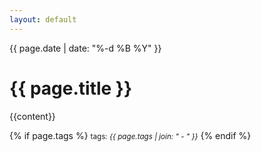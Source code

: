 ```yaml
---
layout: default
---
```


{{ page.date | date: "%-d %B %Y" }}

# {{ page.title }}

{{content}}

{% if page.tags %}
  <small>tags: <em>{{ page.tags | join: "</em> - <em>" }}</em></small>
{% endif %}
